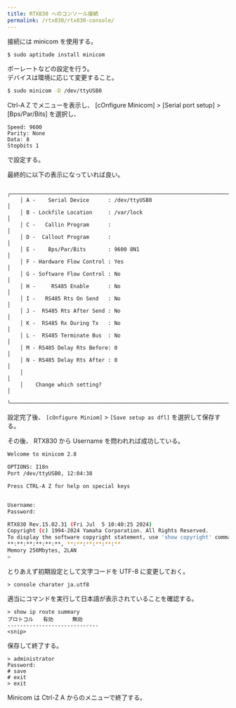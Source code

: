```yaml
---
title: RTX830 へのコンソール接続
permalink: /rtx830/rtx830-console/
---
```


接続には minicom を使用する。

```sh
$ sudo aptitude install minicom
```

ボーレートなどの設定を行う。  
デバイスは環境に応じて変更すること。

```sh
$ sudo minicom -D /dev/ttyUSB0
```

Ctrl-A Z でメニューを表示し、
[cOnfigure Minicom] > [Serial port setup] > [Bps/Par/Bits] を選択し、

```
Speed: 9600
Parity: None
Data: 8
Stopbits 1
```
で設定する。

最終的に以下の表示になっていれば良い。

```
    ┌───────────────────────────────────────────────────────────────────────┐
    │ A -    Serial Device      : /dev/ttyUSB0                              │
    │ B - Lockfile Location     : /var/lock                                 │
    │ C -   Callin Program      :                                           │
    │ D -  Callout Program      :                                           │
    │ E -    Bps/Par/Bits       : 9600 8N1                                  │
    │ F - Hardware Flow Control : Yes                                       │
    │ G - Software Flow Control : No                                        │
    │ H -     RS485 Enable      : No                                        │
    │ I -   RS485 Rts On Send   : No                                        │
    │ J -  RS485 Rts After Send : No                                        │
    │ K -  RS485 Rx During Tx   : No                                        │
    │ L -  RS485 Terminate Bus  : No                                        │
    │ M - RS485 Delay Rts Before: 0                                         │
    │ N - RS485 Delay Rts After : 0                                         │
    │                                                                       │
    │    Change which setting?                                              │
    └───────────────────────────────────────────────────────────────────────┘
```
設定完了後、
`[cOnfigure Miniom]` > `[Save setup as dfl]` を選択して保存する。

その後、 RTX830 から Username を問われれば成功している。

```sh
Welcome to minicom 2.8

OPTIONS: I18n 
Port /dev/ttyUSB0, 12:04:38

Press CTRL-A Z for help on special keys


Username: 
Password: 

RTX830 Rev.15.02.31 (Fri Jul  5 10:40:25 2024)
Copyright (c) 1994-2024 Yamaha Corporation. All Rights Reserved.
To display the software copyright statement, use 'show copyright' command.
**:**:**:**:**:**, **:**:**:**:**:**
Memory 256Mbytes, 2LAN
>
```

とりあえず初期設定として文字コードを UTF-8 に変更しておく。
```
> console charater ja.utf8
```
適当にコマンドを実行して日本語が表示されていることを確認する。
```
> show ip route summary
プロトコル   有効      無効
-----------------------------
<snip>
```
保存して終了する。
```
> administrator
Password: 
# save
# exit
> exit
```

Minicom は Ctrl-Z A からのメニューで終了する。
